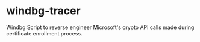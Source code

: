 windbg-tracer
=============

Windbg Script to reverse engineer Microsoft's crypto API calls made during certificate enrollment process.
